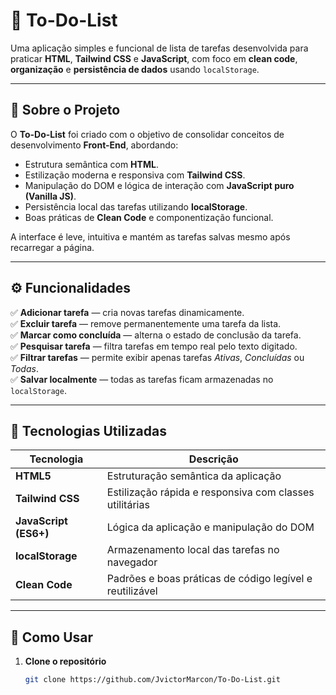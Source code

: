 # 📝 To-Do-List

Uma aplicação simples e funcional de lista de tarefas desenvolvida para praticar **HTML**, **Tailwind CSS** e **JavaScript**, com foco em **clean code**, **organização** e **persistência de dados** usando `localStorage`.

---

## 📖 Sobre o Projeto

O **To-Do-List** foi criado com o objetivo de consolidar conceitos de desenvolvimento **Front-End**, abordando:

- Estrutura semântica com **HTML**.
- Estilização moderna e responsiva com **Tailwind CSS**.
- Manipulação do DOM e lógica de interação com **JavaScript puro (Vanilla JS)**.
- Persistência local das tarefas utilizando **localStorage**.
- Boas práticas de **Clean Code** e componentização funcional.

A interface é leve, intuitiva e mantém as tarefas salvas mesmo após recarregar a página.

---

## ⚙️ Funcionalidades

✅ **Adicionar tarefa** — cria novas tarefas dinamicamente.  
✅ **Excluir tarefa** — remove permanentemente uma tarefa da lista.  
✅ **Marcar como concluída** — alterna o estado de conclusão da tarefa.  
✅ **Pesquisar tarefa** — filtra tarefas em tempo real pelo texto digitado.  
✅ **Filtrar tarefas** — permite exibir apenas tarefas *Ativas*, *Concluídas* ou *Todas*.  
✅ **Salvar localmente** — todas as tarefas ficam armazenadas no `localStorage`.

---

## 🧰 Tecnologias Utilizadas

| Tecnologia     | Descrição |
|----------------|------------|
| **HTML5**      | Estruturação semântica da aplicação |
| **Tailwind CSS** | Estilização rápida e responsiva com classes utilitárias |
| **JavaScript (ES6+)** | Lógica da aplicação e manipulação do DOM |
| **localStorage** | Armazenamento local das tarefas no navegador |
| **Clean Code** | Padrões e boas práticas de código legível e reutilizável |

---

## 🚀 Como Usar

1. **Clone o repositório**
   ```bash
   git clone https://github.com/JvictorMarcon/To-Do-List.git
